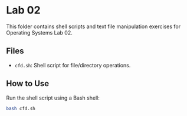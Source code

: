 # Lab 02

This folder contains shell scripts and text file manipulation exercises for Operating Systems Lab 02.

## Files
- `cfd.sh`: Shell script for file/directory operations.

## How to Use
Run the shell script using a Bash shell:

```bash
bash cfd.sh
```
